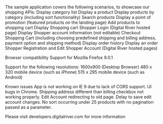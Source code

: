 The sample application covers the following scenarios, to showcase our shopping APIs:
  Display category list
  Display a product
  Display products by category (including sort functionality)
  Search products
  Display a point of promotion (featured products on the landing page)
  Add products to shopping cart
  Display Shopping cart
  Shopper Login (Digital River hosted page)
  Display Shopper account information (not editable)
  Checkout Shopping Cart (including choosing predefined shipping and billing address, payment option and shipping method)
  Display order history
  Display an order
  Shopper Registration and Edit Shopper Account (Digital River hosted pages)
  
Browser compatibility
  Support for Mozilla Firefox 9.0.1

Support for the following resolutions:
  1600x900 (Desktop Browser)
  480 x 320 mobile device (such as iPhone)
  515 x 295 mobile device (such as Android)

Known issues 
  App is not working on IE 9 due to lack of CORS support.
  UI bugs in Chrome.
  Shipping address different than billing checkbox not working properly.
  Edit Account redirecting to old page.
  Delay to save edit account changes.
  No sort occurring under 25 products with no pagination passed as a parameter.
  
Please visit developers.digitalriver.com for more information
